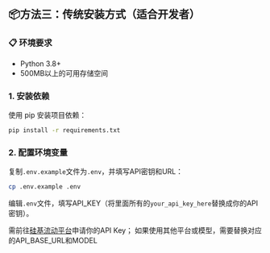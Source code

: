## 📦方法三：传统安装方式（适合开发者）
### 📋 环境要求
- Python 3.8+
- 500MB以上的可用存储空间
### 1. 安装依赖

使用 pip 安装项目依赖：

```bash
pip install -r requirements.txt
```

### 2. 配置环境变量

复制`.env.example`文件为`.env`，并填写API密钥和URL：

```bash
cp .env.example .env
```
编辑`.env`文件，填写API_KEY（将里面所有的`your_api_key_here`替换成你的API密钥）。

需前往[硅基流动平台](https://cloud.siliconflow.cn/i/mVqMyTZk)申请你的API Key；
如果使用其他平台或模型，需要替换对应的API_BASE_URL和MODEL